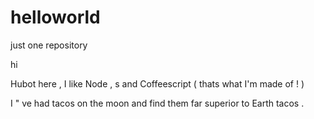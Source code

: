 # helloworld
just one repository

hi

Hubot here , I like Node , s and Coffeescript ( thats what I'm made of ! ) 

I " ve had tacos on the moon and find them far superior to Earth tacos . 
